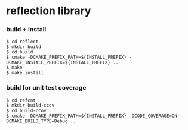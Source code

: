 # reflection library

### build + install
```
$ cd reflect
$ mkdir build
$ cd build
$ cmake -DCMAKE_PREFIX_PATH=${INSTALL_PREFIX} -DCMAKE_INSTALL_PREFIX=${INSTALL_PREFIX} ..
$ make
$ make install
```

### build for unit test coverage
```
$ cd refcnt
$ mkdir build-ccov
$ cd build-ccov
$ cmake -DCMAKE_PREFIX_PATH=${INSTALL_PREFIX} -DCODE_COVERAGE=ON -DCMAKE_BUILD_TYPE=Debug ..
```
